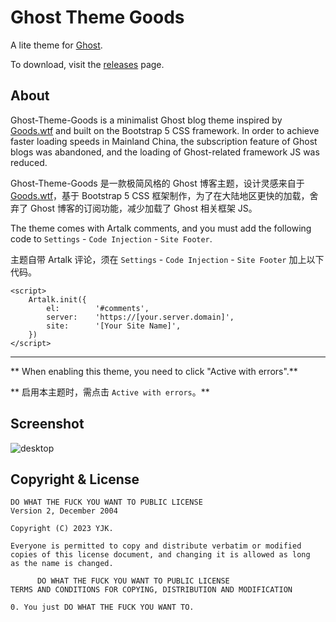 # Ghost Theme Goods

A lite theme for [Ghost](http://github.com/tryghost/ghost/).

To download, visit the [releases](https://github.com/ygbhf/ghost-theme-goods/releases) page.

## About

Ghost-Theme-Goods is a minimalist Ghost blog theme inspired by [Goods.wtf](https://goods.wtf) and built on the Bootstrap 5 CSS framework. In order to achieve faster loading speeds in Mainland China, the subscription feature of Ghost blogs was abandoned, and the loading of Ghost-related framework JS was reduced.

Ghost-Theme-Goods 是一款极简风格的 Ghost 博客主题，设计灵感来自于 [Goods.wtf](https://goods.wtf)，基于 Bootstrap 5 CSS 框架制作，为了在大陆地区更快的加载，舍弃了 Ghost 博客的订阅功能，减少加载了 Ghost 相关框架 JS。

The theme comes with Artalk comments, and you must add the following code to `Settings` - `Code Injection` - `Site Footer`.

主题自带 Artalk 评论，须在 `Settings` - `Code Injection` - `Site Footer` 加上以下代码。

```
<script>
    Artalk.init({
        el:        '#comments',
        server:    'https://[your.server.domain]',
        site:      '[Your Site Name]',
    })
</script>
```

---

** When enabling this theme, you need to click "Active with errors".**

** 启用本主题时，需点击 `Active with errors`。**

## Screenshot 

![desktop](https://raw.githubusercontent.com/uvexz/ghost-theme-goods/main/assets/screenshot-desktop.jpg)

## Copyright & License

```
DO WHAT THE FUCK YOU WANT TO PUBLIC LICENSE 
Version 2, December 2004 

Copyright (C) 2023 YJK.

Everyone is permitted to copy and distribute verbatim or modified 
copies of this license document, and changing it is allowed as long 
as the name is changed. 

      DO WHAT THE FUCK YOU WANT TO PUBLIC LICENSE 
TERMS AND CONDITIONS FOR COPYING, DISTRIBUTION AND MODIFICATION 

0. You just DO WHAT THE FUCK YOU WANT TO.
```
